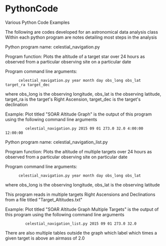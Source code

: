 # PythonCode
Various Python Code Examples


The following are codes developed for an astronomical data analysis class
Within each python program are notes detailing most steps in the analysis


Python program name:     celestial_navigation.py

Program function:     Plots the altitude of a target star over 24 hours as observed from a particular observing site on a particular date

Program command line arguments:    
          
          celestial_navigation.py year month day obs_long obs_lat target_ra target_dec

where obs_long is the observing longitude, obs_lat is the observing latitude, target_ra is the target's Right Ascension, target_dec is the target's declination

Example:     Plot titled "SOAR Altitude Graph" is the output of this program using the following command line arguments

             celestial_navigation.py 2015 09 01 273.0 32.0 4:00:00 12:00:00
          
          
          

Python program name:     celestial_navigation_list.py

Program function:     Plots the altitude of multiple targets over 24 hours as observed from a particular observing site on particular date

Program command line arguments:     
          
          celestial_navigation.py year month day obs_long obs_lat

where obs_long is the observing longitude, obs_lat is the observing latitude

This program reads in multiple targets Right Ascensions and Declinations from a file titled "Target_Altitudes.txt"

Example:     Plot titled "SOAR Altitude Graph Multiple Targets" is the output of this program using the following command line arguments

             celestial_navigation_list.py 2015 09 01 273.0 32.0
There are also multiple tables outside the graph which label which times a given target is above an airmass of 2.0
          
          
          

